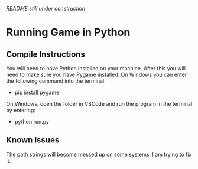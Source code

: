 *README still under construction*
# Running Game in Python

## Compile Instructions
You will need to have Python installed on your machine. After this you will need to make sure you have Pygame installed. On Windows you can enter the following command into the terminal:
* pip install pygame

On Windows, open the folder in VSCode and run the program in the terminal by entering:
* python run.py

## Known Issues
The path strings will become messed up on some systems. I am trying to fix it.